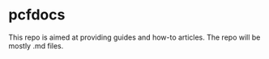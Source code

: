 # pcfdocs
This repo is aimed at providing guides and how-to articles. The repo will be mostly .md files.
